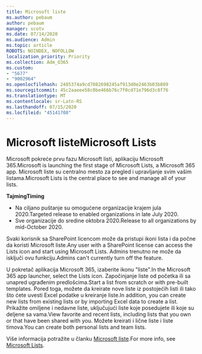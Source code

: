 ```yaml
---
title: Microsoft liste
ms.author: pebaum
author: pebaum
manager: scotv
ms.date: 07/14/2020
ms.audience: Admin
ms.topic: article
ROBOTS: NOINDEX, NOFOLLOW
localization_priority: Priority
ms.collection: Adm_O365
ms.custom:
- "5677"
- "9002964"
ms.openlocfilehash: 2485374a9cd7082698245af913d0e2463b03b809
ms.sourcegitcommit: 45c2aaeee58c0be466b76c7f0cd71e796d3c8f76
ms.translationtype: MT
ms.contentlocale: sr-Latn-RS
ms.lasthandoff: 07/15/2020
ms.locfileid: "45141708"
---
```

# <a name="microsoft-lists"></a><span data-ttu-id="73530-102">Microsoft liste</span><span class="sxs-lookup"><span data-stu-id="73530-102">Microsoft Lists</span></span>

<span data-ttu-id="73530-103">Microsoft pokreće prvu fazu Microsoft listi, aplikaciju Microsoft 365.</span><span class="sxs-lookup"><span data-stu-id="73530-103">Microsoft is launching the first stage of Microsoft Lists, a Microsoft 365 app.</span></span> <span data-ttu-id="73530-104">Microsoft liste su centralno mesto za pregled i upravljanje svim vašim listama.</span><span class="sxs-lookup"><span data-stu-id="73530-104">Microsoft Lists is the central place to see and manage all of your lists.</span></span>  
  
<span data-ttu-id="73530-105">**Tajming**</span><span class="sxs-lookup"><span data-stu-id="73530-105">**Timing**</span></span>  

- <span data-ttu-id="73530-106">Na ciljano puštanje su omogućene organizacije krajem jula 2020.</span><span class="sxs-lookup"><span data-stu-id="73530-106">Targeted release to enabled organizations in late July 2020.</span></span>
- <span data-ttu-id="73530-107">Sve organizacije do sredine oktobra 2020.</span><span class="sxs-lookup"><span data-stu-id="73530-107">Release to all organizations by mid-October 2020.</span></span>

<span data-ttu-id="73530-108">Svaki korisnik sa SharePoint licencom može da pristupi ikoni lista i da počne da koristi Microsoft liste.</span><span class="sxs-lookup"><span data-stu-id="73530-108">Any user with a SharePoint license can access the Lists icon and start using Microsoft Lists.</span></span> <span data-ttu-id="73530-109">Admins trenutno ne može da isključi ovu funkciju.</span><span class="sxs-lookup"><span data-stu-id="73530-109">Admins can't currently turn off the feature.</span></span>
 
<span data-ttu-id="73530-110">U pokretač aplikacija Microsoft 365, izaberite ikonu "liste".</span><span class="sxs-lookup"><span data-stu-id="73530-110">In the Microsoft 365 app launcher, select the Lists icon.</span></span> <span data-ttu-id="73530-111">Započinjanje liste od početka ili sa unapred ugrađenim predlošcima.</span><span class="sxs-lookup"><span data-stu-id="73530-111">Start a list from scratch or with pre-built templates.</span></span> <span data-ttu-id="73530-112">Pored toga, možete da kreirate nove liste iz postojećih listi ili tako što ćete uvesti Excel podatke u kreiranje liste.</span><span class="sxs-lookup"><span data-stu-id="73530-112">In addition, you can create new lists from existing lists or by importing Excel data to create a list.</span></span> <span data-ttu-id="73530-113">Prikažite omiljene i nedavne liste, uključujući liste koje posedujete ili koje su deljene sa vama.</span><span class="sxs-lookup"><span data-stu-id="73530-113">View favorite and recent lists, including lists that you own or that have been shared with you.</span></span> <span data-ttu-id="73530-114">Možete kreirati i lične liste i liste timova.</span><span class="sxs-lookup"><span data-stu-id="73530-114">You can create both personal lists and team lists.</span></span>  

<span data-ttu-id="73530-115">Više informacija potražite u članku [Microsoft liste](https://aka.ms/microsoftlists).</span><span class="sxs-lookup"><span data-stu-id="73530-115">For more info, see [Microsoft Lists](https://aka.ms/microsoftlists).</span></span>